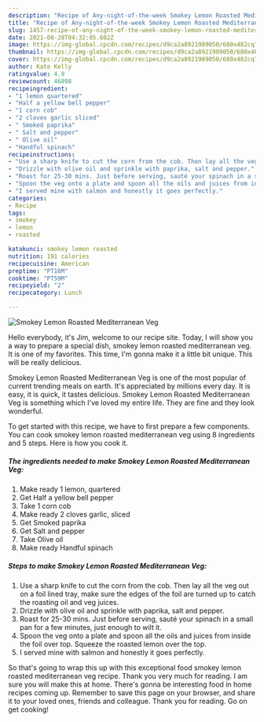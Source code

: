 ```yaml
---
description: "Recipe of Any-night-of-the-week Smokey Lemon Roasted Mediterranean Veg"
title: "Recipe of Any-night-of-the-week Smokey Lemon Roasted Mediterranean Veg"
slug: 1457-recipe-of-any-night-of-the-week-smokey-lemon-roasted-mediterranean-veg
date: 2021-08-28T04:32:05.602Z
image: https://img-global.cpcdn.com/recipes/d9ca2a8921989050/680x482cq70/smokey-lemon-roasted-mediterranean-veg-recipe-main-photo.jpg
thumbnail: https://img-global.cpcdn.com/recipes/d9ca2a8921989050/680x482cq70/smokey-lemon-roasted-mediterranean-veg-recipe-main-photo.jpg
cover: https://img-global.cpcdn.com/recipes/d9ca2a8921989050/680x482cq70/smokey-lemon-roasted-mediterranean-veg-recipe-main-photo.jpg
author: Kate Kelly
ratingvalue: 4.9
reviewcount: 46898
recipeingredient:
- "1 lemon quartered"
- "Half a yellow bell pepper"
- "1 corn cob"
- "2 cloves garlic sliced"
- " Smoked paprika"
- " Salt and pepper"
- " Olive oil"
- "Handful spinach"
recipeinstructions:
- "Use a sharp knife to cut the corn from the cob. Then lay all the veg out on a foil lined tray, make sure the edges of the foil are turned up to catch the roasting oil and veg juices."
- "Drizzle with olive oil and sprinkle with paprika, salt and pepper."
- "Roast for 25-30 mins. Just before serving, sauté your spinach in a small pan for a few minutes, just enough to wilt it."
- "Spoon the veg onto a plate and spoon all the oils and juices from inside the foil over top. Squeeze the roasted lemon over the top."
- "I served mine with salmon and honestly it goes perfectly."
categories:
- Recipe
tags:
- smokey
- lemon
- roasted

katakunci: smokey lemon roasted 
nutrition: 191 calories
recipecuisine: American
preptime: "PT16M"
cooktime: "PT59M"
recipeyield: "2"
recipecategory: Lunch

---
```



![Smokey Lemon Roasted Mediterranean Veg](https://img-global.cpcdn.com/recipes/d9ca2a8921989050/680x482cq70/smokey-lemon-roasted-mediterranean-veg-recipe-main-photo.jpg)

Hello everybody, it's Jim, welcome to our recipe site. Today, I will show you a way to prepare a special dish, smokey lemon roasted mediterranean veg. It is one of my favorites. This time, I'm gonna make it a little bit unique. This will be really delicious.

Smokey Lemon Roasted Mediterranean Veg is one of the most popular of current trending meals on earth. It's appreciated by millions every day. It is easy, it is quick, it tastes delicious. Smokey Lemon Roasted Mediterranean Veg is something which I've loved my entire life. They are fine and they look wonderful.




To get started with this recipe, we have to first prepare a few components. You can cook smokey lemon roasted mediterranean veg using 8 ingredients and 5 steps. Here is how you cook it.

<!--inarticleads1-->

##### The ingredients needed to make Smokey Lemon Roasted Mediterranean Veg:

1. Make ready 1 lemon, quartered
1. Get Half a yellow bell pepper
1. Take 1 corn cob
1. Make ready 2 cloves garlic, sliced
1. Get  Smoked paprika
1. Get  Salt and pepper
1. Take  Olive oil
1. Make ready Handful spinach




<!--inarticleads2-->

##### Steps to make Smokey Lemon Roasted Mediterranean Veg:

1. Use a sharp knife to cut the corn from the cob. Then lay all the veg out on a foil lined tray, make sure the edges of the foil are turned up to catch the roasting oil and veg juices.
1. Drizzle with olive oil and sprinkle with paprika, salt and pepper.
1. Roast for 25-30 mins. Just before serving, sauté your spinach in a small pan for a few minutes, just enough to wilt it.
1. Spoon the veg onto a plate and spoon all the oils and juices from inside the foil over top. Squeeze the roasted lemon over the top.
1. I served mine with salmon and honestly it goes perfectly.




So that's going to wrap this up with this exceptional food smokey lemon roasted mediterranean veg recipe. Thank you very much for reading. I am sure you will make this at home. There's gonna be interesting food in home recipes coming up. Remember to save this page on your browser, and share it to your loved ones, friends and colleague. Thank you for reading. Go on get cooking!
